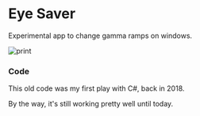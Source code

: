 # Eye Saver

Experimental app to change gamma ramps on windows.


![print](https://user-images.githubusercontent.com/2568375/126100155-7fee6487-2fe4-4b5e-bec2-669923c7d7e0.png)


### Code
This old code was my first play with C#, back in 2018.

By the way, it's still working pretty well until today. 